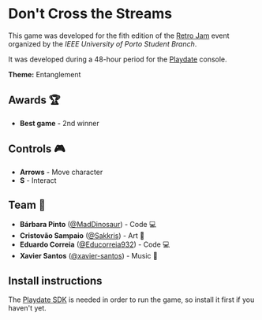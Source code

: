 # Don't Cross the Streams

This game was developed for the fith edition of the [Retro Jam](https://itch.io/jam/retro-jam-2022/entries) event organized by the *IEEE University of Porto Student Branch*.

It was developed during a 48-hour period for the [Playdate](https://play.date/) console.

**Theme:** Entanglement

## Awards 🏆

- **Best game** - 2nd winner

## Controls 🎮

- **Arrows** - Move character
- **S** - Interact

## Team 👥

- **Bárbara Pinto** ([@MadDinosaur](https://github.com/MadDinosaur)) - Code 💻
- **Cristovão Sampaio** ([@Sakkris](https://github.com/Sakkris)) - Art 🎨
- **Eduardo Correia** ([@Educorreia932](https://github.com/Educorreia932)) - Code 💻
- **Xavier Santos** ([@xavier-santos](https://github.com/xavier-santos)) - Music 🎹

## Install instructions

The [Playdate SDK](https://play.date/dev/) is needed in order to run the game, so install it first if you haven't yet.

